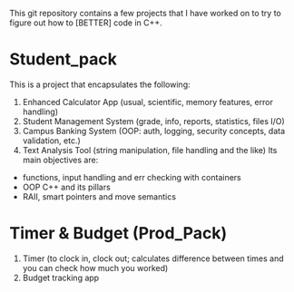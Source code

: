 This git repository contains a few projects that I have worked on to try to figure out how to [BETTER] code in C++.
# Student_pack
This is a project that encapsulates the following:
1. Enhanced Calculator App (usual, scientific, memory features, error handling)
2. Student Management System (grade, info, reports, statistics, files I/O)
3. Campus Banking System (OOP: auth, logging, security concepts, data validation, etc.)
4. Text Analysis Tool (string manipulation, file handling and the like)
Its main objectives are:
- functions, input handling and err checking with containers
- OOP C++ and its pillars
- RAII, smart pointers and move semantics
# Timer & Budget (Prod_Pack)
1. Timer (to clock in, clock out; calculates difference between times and you can check how much you worked)
2. Budget tracking app